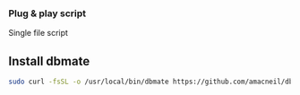 ### Plug & play script

Single file script

## Install dbmate

```sh
sudo curl -fsSL -o /usr/local/bin/dbmate https://github.com/amacneil/dbmate/releases/latest/download/dbmate-linux-amd64 && sudo chmod +x /usr/local/bin/dbmate
```
